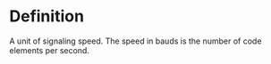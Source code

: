 # Definition

A unit of signaling speed. The speed in bauds is the number of code
elements per second.
